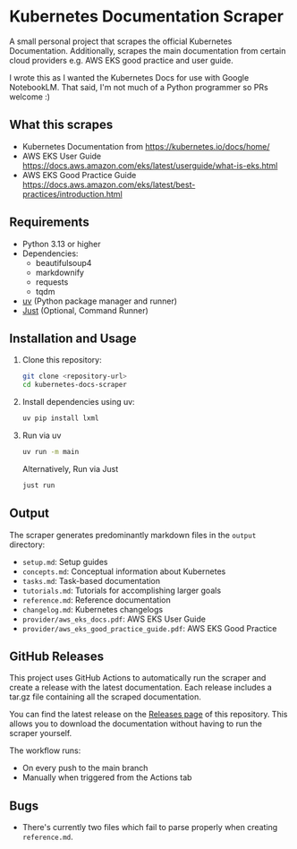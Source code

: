 # Kubernetes Documentation Scraper

A small personal project that scrapes the official Kubernetes Documentation.
Additionally, scrapes the main documentation from certain cloud providers 
e.g. AWS EKS good practice and user guide.

I wrote this as I wanted the Kubernetes Docs for use with Google NotebookLM.
That said, I'm not much of a Python programmer so PRs welcome :)

## What this scrapes
- Kubernetes Documentation from https://kubernetes.io/docs/home/
- AWS EKS User Guide https://docs.aws.amazon.com/eks/latest/userguide/what-is-eks.html
- AWS EKS Good Practice Guide https://docs.aws.amazon.com/eks/latest/best-practices/introduction.html

## Requirements
- Python 3.13 or higher
- Dependencies:
  - beautifulsoup4
  - markdownify
  - requests
  - tqdm
- [uv](https://github.com/astral-sh/uv) (Python package manager and runner)
- [Just](https://github.com/casey/just) (Optional, Command Runner)

## Installation and Usage

1. Clone this repository:
   ```bash
   git clone <repository-url>
   cd kubernetes-docs-scraper
   ```

2. Install dependencies using uv:
   ```bash
   uv pip install lxml
   ```

3. Run via uv
    ```bash
    uv run -m main
   ```

    Alternatively, Run via Just
    ```bash
    just run
    ```

## Output
The scraper generates predominantly markdown files in the `output` directory:
- `setup.md`: Setup guides
- `concepts.md`: Conceptual information about Kubernetes
- `tasks.md`: Task-based documentation
- `tutorials.md`: Tutorials for accomplishing larger goals
- `reference.md`: Reference documentation
- `changelog.md`: Kubernetes changelogs
- `provider/aws_eks_docs.pdf`: AWS EKS User Guide
- `provider/aws_eks_good_practice_guide.pdf`: AWS EKS Good Practice

## GitHub Releases
This project uses GitHub Actions to automatically run the scraper and create a release with the latest documentation. Each release includes a tar.gz file containing all the scraped documentation.

You can find the latest release on the [Releases page](../../releases) of this repository. This allows you to download the documentation without having to run the scraper yourself.

The workflow runs:
- On every push to the main branch
- Manually when triggered from the Actions tab

## Bugs
- There's currently two files which fail to parse properly when creating `reference.md`.
